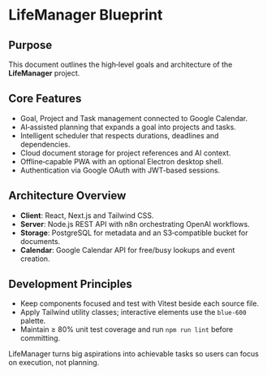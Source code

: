 # LifeManager Blueprint

## Purpose
This document outlines the high‑level goals and architecture of the **LifeManager** project.

## Core Features
- Goal, Project and Task management connected to Google Calendar.
- AI‑assisted planning that expands a goal into projects and tasks.
- Intelligent scheduler that respects durations, deadlines and dependencies.
- Cloud document storage for project references and AI context.
- Offline‑capable PWA with an optional Electron desktop shell.
- Authentication via Google OAuth with JWT‑based sessions.

## Architecture Overview
- **Client**: React, Next.js and Tailwind CSS.
- **Server**: Node.js REST API with n8n orchestrating OpenAI workflows.
- **Storage**: PostgreSQL for metadata and an S3‑compatible bucket for documents.
- **Calendar**: Google Calendar API for free/busy lookups and event creation.

## Development Principles
- Keep components focused and test with Vitest beside each source file.
- Apply Tailwind utility classes; interactive elements use the `blue-600` palette.
- Maintain ≥ 80% unit test coverage and run `npm run lint` before committing.

LifeManager turns big aspirations into achievable tasks so users can focus on execution, not planning.
